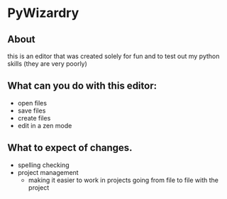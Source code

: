 # PyWizardry

## About
this is an editor that was created solely for fun and to test out my python skills (they are very poorly)

## What can you do with this editor:
- open files
- save files
- create files
- edit in a zen mode

## What to expect of changes.
- spelling checking
- project management
    - making it easier to work in projects going from file to file with the project